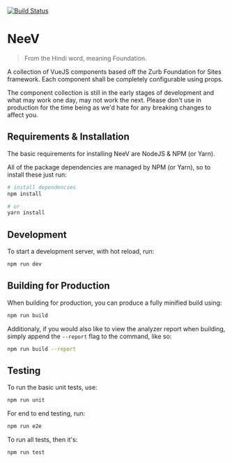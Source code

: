 [![Build Status](https://travis-ci.org/Nee-V/NeeV.svg?branch=master)](https://travis-ci.org/Nee-V/NeeV)

# NeeV

> From the Hindi word, meaning Foundation.

A collection of VueJS components based off the Zurb Foundation for Sites framework. Each component shall be completely configurable using props.

The component collection is still in the early stages of development and what may work one day, may not work the next. Please don't use in production for the time being as we'd hate for any breaking changes to affect you.

## Requirements & Installation

The basic requirements for installing NeeV are NodeJS & NPM (or Yarn).

All of the package dependencies are managed by NPM (or Yarn), so to install these just run:
``` bash
# install dependencies
npm install

# or
yarn install
```

## Development

To start a development server, with hot reload, run:

``` bash
npm run dev
```

## Building for Production

When building for production, you can produce a fully minified build using:

``` bash
npm run build
```

Additionaly, if you would also like to view the analyzer report when building, simply append the `--report` flag to the command, like so:

``` bash
npm run build --report
```

## Testing

To run the basic unit tests, use:

``` bash
npm run unit
```

For end to end testing, run:

``` bash
npm run e2e
```

To run all tests, then it's:

``` bash
npm run test
```
